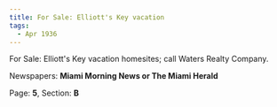 ```yaml
---  
title: For Sale: Elliott's Key vacation  
tags:  
  - Apr 1936  
---  
```

  
For Sale: Elliott's Key vacation homesites; call Waters Realty Company.  
  
Newspapers: **Miami Morning News or The Miami Herald**  
  
Page: **5**, Section: **B** 
